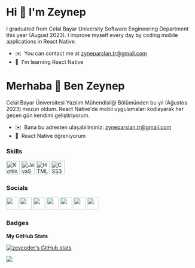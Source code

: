 Hi 👋 I'm Zeynep
==============================

I graduated from Celal Bayar University Software Engineering Department this year (August 2023). I improve myself every day by coding mobile applications in React Native.

* ✉️  You can contact me at [zyneparslan.tr@gmail.com](mailto:zynepaarslan.tr@gmail.com)
* 🧠  I'm learning React Native

Merhaba 👋 Ben Zeynep
==============================

Celal Bayar Üniversitesi Yazılım Mühendisliği Bölümünden bu yıl (Ağustos 2023) mezun oldum. React Native'de mobil uygulamaları kodlayarak her geçen gün kendimi geliştiriyorum.

* ✉️  Bana bu adresten ulaşabilirsiniz: [zyneparslan.tr@gmail.com](mailto:zynepaarslan.tr@gmail.com)
* 🧠  React Native öğreniyorum

### Skills

<p align="left">  <a href="https://reactnative.dev/" target="_blank" rel="noreferrer"><img src="https://upload.wikimedia.org/wikipedia/commons/a/a7/React-icon.svg" width="36" height="36" alt="Kotlin" /></a>  <a href="https://developer.mozilla.org/en-US/docs/Web/JavaScript" target="_blank" rel="noreferrer"><img src="https://raw.githubusercontent.com/danielcranney/readme-generator/main/public/icons/skills/javascript-colored.svg" width="36" height="36" alt="JavaScript" /></a> <a href="https://developer.mozilla.org/en-US/docs/Glossary/HTML5" target="_blank" rel="noreferrer"><img src="https://raw.githubusercontent.com/danielcranney/readme-generator/main/public/icons/skills/html5-colored.svg" width="36" height="36" alt="HTML5" /></a>  <a href="https://www.w3.org/TR/CSS/#css" target="_blank" rel="noreferrer"><img src="https://raw.githubusercontent.com/danielcranney/readme-generator/main/public/icons/skills/css3-colored.svg" width="36" height="36" alt="CSS3" /></a>
</p>


### Socials

<p align="left">
<a href="https://www.github.com/zeycoder" target="_blank" rel="noreferrer"><img src="https://raw.githubusercontent.com/danielcranney/readme-generator/main/public/icons/socials/github.svg" width="32" height="32" /></a>  <a href="https://www.linkedin.com/in/-zeyneparslan-" target="_blank" rel="noreferrer"><img src="https://raw.githubusercontent.com/danielcranney/readme-generator/main/public/icons/socials/linkedin.svg" width="32" height="32" /></a>  <a href="https://www.codepen.io/wiyuvi" target="_blank" rel="noreferrer"><img src="https://raw.githubusercontent.com/danielcranney/readme-generator/main/public/icons/socials/codepen.svg" width="32" height="32" /></a>  <a href="https://www.stackoverflow.com/users/18823195/wiyuvi" target="_blank" rel="noreferrer"><img src="https://raw.githubusercontent.com/danielcranney/readme-generator/main/public/icons/socials/stackoverflow.svg" width="32" height="32" /></a> <a href="https://www.twitch.tv/wiyuvi" target="_blank" rel="noreferrer"><img src="https://raw.githubusercontent.com/danielcranney/readme-generator/main/public/icons/socials/twitch.svg" width="32" height="32" /></a>  <a href="http://www.instagram.com/zynprslnw" target="_blank" rel="noreferrer"><img src="https://raw.githubusercontent.com/danielcranney/readme-generator/main/public/icons/socials/instagram.svg" width="32" height="32" /></a>  <a href="https://discord.com/users/wiyuvi" target="_blank" rel="noreferrer"><img src="https://raw.githubusercontent.com/danielcranney/readme-generator/main/public/icons/socials/discord.svg" width="32" height="32" /></a> 
</p>

### Badges

<b>My GitHub Stats</b>

<a href="http://www.github.com/zeycoder"><img src="https://github-readme-stats.vercel.app/api?username=zeycoder&show_icons=true&hide=&count_private=true&title_color=a855f7&text_color=ffffff&icon_color=a855f7&bg_color=0f172a&hide_border=true&show_icons=true" alt="zeycoder's GitHub stats" /></a>

<a href="http://www.github.com/zeycoder"><img src="https://github-readme-streak-stats.herokuapp.com/?user=zeycoder&stroke=ffffff&background=0f172a&ring=a855f7&fire=a855f7&currStreakNum=ffffff&currStreakLabel=a855f7&sideNums=ffffff&sideLabels=ffffff&dates=ffffff&hide_border=true" /></a>
